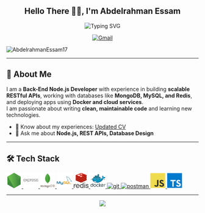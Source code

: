 <div align="center">

<h2>Hello There 👋🏻, I'm Abdelrahman Essam</h2>

![Typing SVG](https://readme-typing-svg.demolab.com?font=Fira+Code&weight=500&size=24&color=04d9ff&center=true&vCenter=true&width=500&lines=Back-End+Node.JS+Developer;Passionate+Learner;Building+Scalable+APIs)

[![Gmail](https://img.shields.io/badge/Gmail-D14836?style=for-the-badge&logo=gmail&logoColor=white)](mailto:abdelrahmanesam017@gmail.com)

<p align="left"> <img src="https://komarev.com/ghpvc/?username=AbdelrahmanEssam17&label=Profile%20views&color=5f43b2&style=flat" alt="AbdelrahmanEssam17" /> </p>
   
</div>

---

## 📄 About Me
I am a **Back-End Node.js Developer** with experience in building **scalable RESTful APIs**, working with databases like **MongoDB, MySQL, and Redis**, and deploying apps using **Docker and cloud services**.  
I am passionate about writing **clean, maintainable code** and learning new technologies.

- 💼 Know about my experiences: [Updated CV](https://drive.google.com/file/d/1PW-OdK2GLd35RYT1wbe-fQUXh9r4z4yg/view?usp=sharing)
- 💬 Ask me about **Node.js, REST APIs, Database Design**  

---

## 🛠️ Tech Stack

<p align="left"> 
<a href="https://nodejs.org" target="_blank" rel="noreferrer"> <img src="https://raw.githubusercontent.com/devicons/devicon/master/icons/nodejs/nodejs-original.svg" alt="nodejs" width="40" height="40"/> </a> 
<a href="https://expressjs.com" target="_blank" rel="noreferrer"> <img src="https://raw.githubusercontent.com/devicons/devicon/master/icons/express/express-original-wordmark.svg" alt="express" width="40" height="40"/> </a> 
<a href="https://www.mongodb.com" target="_blank" rel="noreferrer"> <img src="https://raw.githubusercontent.com/devicons/devicon/master/icons/mongodb/mongodb-original-wordmark.svg" alt="mongodb" width="40" height="40"/> </a> 
<a href="https://www.mysql.com/" target="_blank" rel="noreferrer"> <img src="https://raw.githubusercontent.com/devicons/devicon/master/icons/mysql/mysql-original-wordmark.svg" alt="mysql" width="40" height="40"/> </a> 
<a href="https://redis.io" target="_blank" rel="noreferrer"> <img src="https://raw.githubusercontent.com/devicons/devicon/master/icons/redis/redis-original-wordmark.svg" alt="redis" width="40" height="40"/> </a> 
<a href="https://docker.com" target="_blank" rel="noreferrer"> <img src="https://raw.githubusercontent.com/devicons/devicon/master/icons/docker/docker-original-wordmark.svg" alt="docker" width="40" height="40"/> </a> 
<a href="https://git-scm.com/" target="_blank" rel="noreferrer"> <img src="https://www.vectorlogo.zone/logos/git-scm/git-scm-icon.svg" alt="git" width="40" height="40"/> </a> 
<a href="https://postman.com" target="_blank" rel="noreferrer"> <img src="https://www.vectorlogo.zone/logos/getpostman/getpostman-icon.svg" alt="postman" width="40" height="40"/> </a> 
<a href="https://www.javascript.com/" target="_blank" rel="noreferrer"> <img src="https://raw.githubusercontent.com/devicons/devicon/master/icons/javascript/javascript-original.svg" alt="javascript" width="40" height="40"/> </a> 
<a href="https://www.typescriptlang.org/" target="_blank" rel="noreferrer"> <img src="https://raw.githubusercontent.com/devicons/devicon/master/icons/typescript/typescript-original.svg" alt="typescript" width="40" height="40"/> </a>
</p>

---

<p align="center">
   <img src="https://capsule-render.vercel.app/api?type=waving&color=30:7812f8,100:00D8FF&height=80&section=footer"/>
</p>
